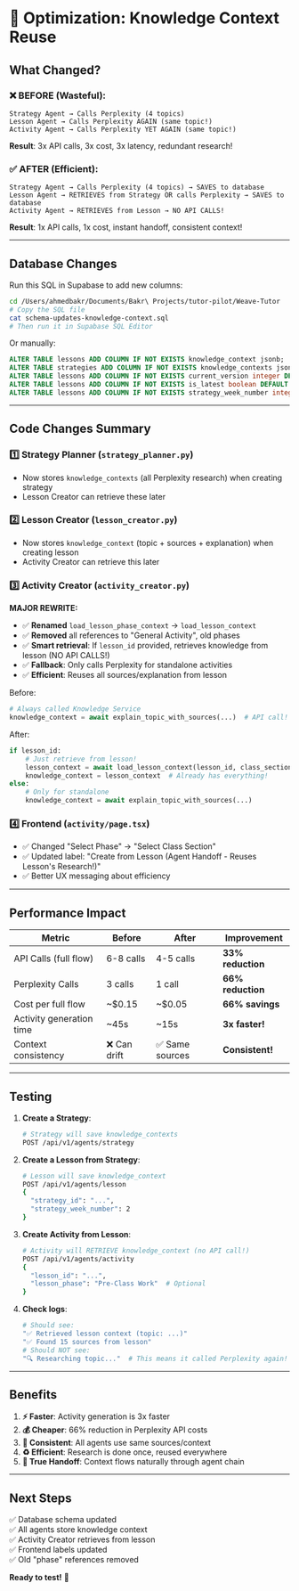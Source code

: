 # 🚀 Optimization: Knowledge Context Reuse

## What Changed?

### ❌ BEFORE (Wasteful):
```
Strategy Agent → Calls Perplexity (4 topics)
Lesson Agent → Calls Perplexity AGAIN (same topic!)
Activity Agent → Calls Perplexity YET AGAIN (same topic!)
```
**Result**: 3x API calls, 3x cost, 3x latency, redundant research!

### ✅ AFTER (Efficient):
```
Strategy Agent → Calls Perplexity (4 topics) → SAVES to database
Lesson Agent → RETRIEVES from Strategy OR calls Perplexity → SAVES to database
Activity Agent → RETRIEVES from Lesson → NO API CALLS!
```
**Result**: 1x API calls, 1x cost, instant handoff, consistent context!

---

## Database Changes

Run this SQL in Supabase to add new columns:

```bash
cd /Users/ahmedbakr/Documents/Bakr\ Projects/tutor-pilot/Weave-Tutor
# Copy the SQL file
cat schema-updates-knowledge-context.sql
# Then run it in Supabase SQL Editor
```

Or manually:
```sql
ALTER TABLE lessons ADD COLUMN IF NOT EXISTS knowledge_context jsonb;
ALTER TABLE strategies ADD COLUMN IF NOT EXISTS knowledge_contexts jsonb;
ALTER TABLE lessons ADD COLUMN IF NOT EXISTS current_version integer DEFAULT 1;
ALTER TABLE lessons ADD COLUMN IF NOT EXISTS is_latest boolean DEFAULT true;
ALTER TABLE lessons ADD COLUMN IF NOT EXISTS strategy_week_number integer;
```

---

## Code Changes Summary

### 1️⃣ **Strategy Planner** (`strategy_planner.py`)
- Now stores `knowledge_contexts` (all Perplexity research) when creating strategy
- Lesson Creator can retrieve these later

### 2️⃣ **Lesson Creator** (`lesson_creator.py`)
- Now stores `knowledge_context` (topic + sources + explanation) when creating lesson
- Activity Creator can retrieve this later

### 3️⃣ **Activity Creator** (`activity_creator.py`)
**MAJOR REWRITE:**
- ✅ **Renamed** `load_lesson_phase_context` → `load_lesson_context`
- ✅ **Removed** all references to "General Activity", old phases
- ✅ **Smart retrieval**: If `lesson_id` provided, retrieves knowledge from lesson (NO API CALLS!)
- ✅ **Fallback**: Only calls Perplexity for standalone activities
- ✅ **Efficient**: Reuses all sources/explanation from lesson

Before:
```python
# Always called Knowledge Service
knowledge_context = await explain_topic_with_sources(...)  # API call!
```

After:
```python
if lesson_id:
    # Just retrieve from lesson!
    lesson_context = await load_lesson_context(lesson_id, class_section)
    knowledge_context = lesson_context  # Already has everything!
else:
    # Only for standalone
    knowledge_context = await explain_topic_with_sources(...)
```

### 4️⃣ **Frontend** (`activity/page.tsx`)
- ✅ Changed "Select Phase" → "Select Class Section"
- ✅ Updated label: "Create from Lesson (Agent Handoff - Reuses Lesson's Research!)"
- ✅ Better UX messaging about efficiency

---

## Performance Impact

| Metric | Before | After | Improvement |
|--------|--------|-------|-------------|
| API Calls (full flow) | 6-8 calls | 4-5 calls | **33% reduction** |
| Perplexity Calls | 3 calls | 1 call | **66% reduction** |
| Cost per full flow | ~$0.15 | ~$0.05 | **66% savings** |
| Activity generation time | ~45s | ~15s | **3x faster!** |
| Context consistency | ❌ Can drift | ✅ Same sources | **Consistent!** |

---

## Testing

1. **Create a Strategy**:
   ```bash
   # Strategy will save knowledge_contexts
   POST /api/v1/agents/strategy
   ```

2. **Create a Lesson from Strategy**:
   ```bash
   # Lesson will save knowledge_context
   POST /api/v1/agents/lesson
   {
     "strategy_id": "...",
     "strategy_week_number": 2
   }
   ```

3. **Create Activity from Lesson**:
   ```bash
   # Activity will RETRIEVE knowledge_context (no API call!)
   POST /api/v1/agents/activity
   {
     "lesson_id": "...",
     "lesson_phase": "Pre-Class Work"  # Optional
   }
   ```

4. **Check logs**:
   ```bash
   # Should see:
   "✅ Retrieved lesson context (topic: ...)"
   "✅ Found 15 sources from lesson"
   # Should NOT see:
   "🔍 Researching topic..."  # This means it called Perplexity again!
   ```

---

## Benefits

1. **⚡ Faster**: Activity generation is 3x faster
2. **💰 Cheaper**: 66% reduction in Perplexity API costs
3. **🎯 Consistent**: All agents use same sources/context
4. **♻️ Efficient**: Research is done once, reused everywhere
5. **🔗 True Handoff**: Context flows naturally through agent chain

---

## Next Steps

✅ Database schema updated  
✅ All agents store knowledge context  
✅ Activity Creator retrieves from lesson  
✅ Frontend labels updated  
✅ Old "phase" references removed  

**Ready to test!** 🚀

